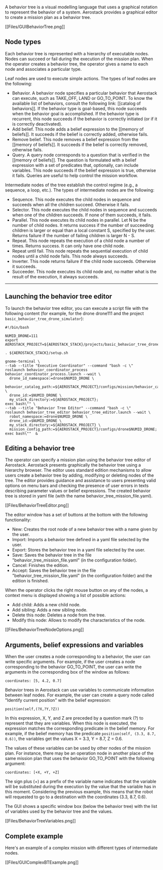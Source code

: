 A behavior tree is a visual modelling language that uses a graphical notation to represent the behavior of a system. Aerostack provides a graphical editor to create a mission plan as a behavior tree. 

[[Files/GUIBehaviorTree.png]]

## Node types

Each behavior tree is represented with a hierarchy of executable nodes. Nodes can succeed or fail during the execution of the mission plan. When the operator creates a behavior tree, the operator gives a name to each node and associates a particular type.

Leaf nodes are used to execute simple actions. The types of leaf nodes are the following:

- Behavior. A behavior node specifies a particular behavior that Aerostack can execute, such as TAKE_OFF, LAND or GO_TO_POINT. To know the available list of behaviors, consult the following link: [[catalog of behaviors]]. If the behavior type is goal-based, this node succeeds when the behavior goal is accomplished. If the behavior type is recurrent, this node succeeds if the behavior is correctly initiated (or if it is correctly deactivated).
- Add belief. This node adds a belief expression to the [[memory of beliefs]]. It succeeds if the belief is correctly added, otherwise fails.
- Remove belief. This node removes a belief expression from the [[memory of beliefs]]. It succeeds if the belief is correctly removed, otherwise fails.
- Query. A query node corresponds to a question that is verified in the [[memory of beliefs]]. The question is formulated with a belief expression with a set of predicates that, optionally, can include variables. This node succeeds if the belief expression is true, otherwise it fails. Queries are useful to help control the mission workflow. 

Intermediate nodes of the tree establish the control regime (e.g., a sequence, a loop, etc.). The types of intermediate nodes are the following: 

- Sequence. This node executes the child nodes in sequence and succeeds when all the children succeed. Otherwise it fails.
- Selector. This node executes the child nodes in sequence and succeeds when one of the children succeeds. If none of them succeeds, it fails.
- Parallel. This node executes its child nodes in parallel. Let N be the number of child nodes. It returns success if the number of succeeding children is larger or equal than a local constant S, specified by the user. Returns failure if the number of failing children is larger N - S.
- Repeat. This node repeats the execution of a child node a number of times. Returns success. It can only have one child node.
- Repeat until fail. This node repeats the sequential execution of child nodes until a child node fails. This node always succeeds. 
- Inverter. This node returns failure if the child node succeeds. Otherwise it succeeds.
- Succeeder. This node executes its child node and, no matter what is the result of the execution, it always succeeds.

---
## Launching the behavior tree editor

To launch the behavior tree editor, you can execute a script file with the following content (for example, for the drone drone111 and the project `basic_behavior_tree_drone_simulator`):

````
#!/bin/bash

NUMID_DRONE=111
export AEROSTACK_PROJECT=${AEROSTACK_STACK}/projects/basic_behavior_tree_drone_simulator

. ${AEROSTACK_STACK}/setup.sh

gnome-terminal \
--tab --title "Executive Coordinator" --command "bash -c \"
roslaunch behavior_coordinator_process behavior_coordinator_process.launch --wait \
  drone_id_namespace:=drone$NUMID_DRONE \
  behavior_catalog_path:=${AEROSTACK_PROJECT}/configs/mission/behavior_catalog.yaml \
  drone_id:=$NUMID_DRONE \
  my_stack_directory:=${AEROSTACK_PROJECT};
exec bash\"" \
--tab --title "Behavior Tree Editor" --command "bash -c \"
roslaunch behavior_tree_editor behavior_tree_editor.launch --wait \
  robot_namespace:=drone$NUMID_DRONE \
  drone_id:=$NUMID_DRONE \
  my_stack_directory:=${AEROSTACK_PROJECT} \
  mission_config_path:=${AEROSTACK_PROJECT}/configs/drone$NUMID_DRONE;
exec bash\""  &
````
## Editing a behavior tree

The operator can specify a mission plan using the behavior tree editor of Aerostack. Aerostack presents graphically the behavior tree using a hierarchy browser. The editor uses standard edition mechanisms to allow users create a behavior tree by adding, modifying or deleting nodes of the tree. The editor provides guidance and assistance to users presenting valid options on menu bars and checking the presence of user errors in texts describing parameter values or belief expressions. The created behavior tree is stored in yaml file (with the name behavior_tree_mission_file.yaml).

[[Files/BehaviorTreeEditor.png]]

The editor window has a set of buttons at the bottom with the following functionality:

- New: Creates the root node of a new behavior tree with a name given by the user.
- Import: Imports a behavior tree defined in a yaml file selected by the user.
- Export: Stores the behavior tree in a yaml file selected by the user. 
- Save: Saves the behavior tree in the file "behavior_tree_mission_file.yaml" (in the configuration folder).
- Cancel: Finishes the edition.
- Accept: Saves the behavior tree in the file "behavior_tree_mission_file.yaml" (in the configuration folder) and the edition is finished.

When the operator clicks the right mouse button on any of the nodes, a context menu is displayed showing a list of possible actions:

- Add child: Adds a new child node.
- Add sibling: Adds a new sibling node.
- Delete this node: Deletes a node from the tree.
- Modify this node: Allows to modify the characteristics of the node.

[[Files/BehaviorTreeNodeOptions.png]]

## Arguments, belief expressions and variables

When the user creates a node corresponding to a behavior, the user can write specific arguments. For example, if the user creates a node corresponding to the behavior GO_TO_POINT, the user can write the arguments in the corresponding box of the window as follows: 

```
coordinates: [5, 4.2, 0.7]
```

Behavior trees in Aerostack can use variables to communicate information between leaf nodes. For example, the user can create a query node called "Identify current position" with the belief expression: 

```
position(self,(?X,?Y,?Z))
```

In this expression, X, Y, and Z are preceded by a question mark (?) to represent that they are variables. When this node is executed, the expression matches the corresponding predicate in the belief memory. For example, if the belief memory has the predicate `position(self, (3.3, 8.7, 0.6))`, the variables get the values X = 3.3, Y = 8.7, Z = 0.6.

The values of these variables can be used by other nodes of the mission plan. For instance, there may be an operation node in another place of the same mission plan that uses the behavior GO_TO_POINT with the following argument: 

```
coordinates: [+X, +Y, +Z]
```

The sign plus (+) as a prefix of the variable name indicates that the variable will be substituted during the execution by the value that the variable has in this moment. Considering the previous example, this means that the robot will requested to go to a destination with the coordinates (3.3, 8.7, 0.6).

The GUI shows a specific window box (below the behavior tree) with the list of variables used by the behavior tree and the values. 

[[Files/BehaviorTreeVariables.png]]

## Complete example

Here's an example of a complex mission with different types of intermediate nodes.

[[Files/GUIComplexBTExample.png]]